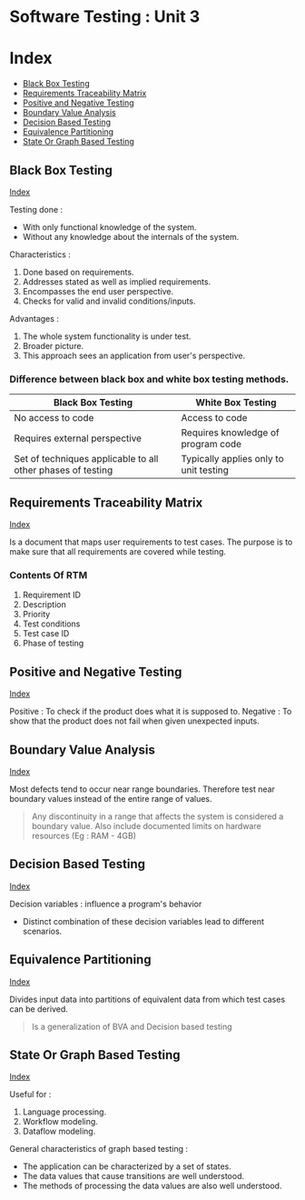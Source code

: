 # Software Testing : Unit 3

# Index
  - [Black Box Testing](#Black-Box-Testing)
  - [Requirements Traceability Matrix](#Requirements-Traceability-Matrix)
  - [Positive and Negative Testing](#Positive-and-Negative-Testing)
  - [Boundary Value Analysis](#Boundary-Value-Analysis)
  - [Decision Based Testing](#Decision-Based-Testing)
  - [Equivalence Partitioning](#Equivalence-Partitioning)
  - [State Or Graph Based Testing](#State-Or-Graph-Based-Testing)

## Black Box Testing
[Index](#Index)

Testing done :

  - With only functional knowledge of the system.
  - Without any knowledge about the internals of the system.

Characteristics :

1. Done based on requirements.
2. Addresses stated as well as implied requirements.
3. Encompasses the end user perspective.
4. Checks for valid and invalid conditions/inputs.

Advantages :

1. The whole system functionality is under test.
2. Broader picture.
3. This approach sees an application from user's perspective.

### Difference between black box and white box testing methods.

| Black Box Testing | White Box Testing |
| --- | --- |
| No access to code | Access to code |
| Requires external perspective | Requires knowledge of program code |
| Set of techniques applicable to all other phases of testing | Typically applies only to unit testing |

## Requirements Traceability Matrix
[Index](#Index)

Is a document that maps user requirements to test cases.
The purpose is to make sure that all requirements are covered while testing.

### Contents Of RTM

1. Requirement ID
2. Description
3. Priority
4. Test conditions
5. Test case ID
6. Phase of testing

## Positive and Negative Testing
[Index](#Index)

Positive : To check if the product does what it is supposed to.
Negative : To show that the product does not fail when given unexpected inputs.

## Boundary Value Analysis
[Index](#Index)

Most defects tend to occur near range boundaries.
Therefore test near boundary values instead of the entire range of values.

> Any discontinuity in a range that affects the system is considered a boundary value.
> Also include documented limits on hardware resources (Eg : RAM - 4GB)

## Decision Based Testing
[Index](#Index)

Decision variables : influence a program's behavior

  - Distinct combination of these decision variables lead to different scenarios.

## Equivalence Partitioning
[Index](#Index)

Divides input data into partitions of equivalent data from which test cases can be derived.

> Is a generalization of BVA and Decision based testing

## State Or Graph Based Testing
[Index](#Index)

Useful for :

1. Language processing.
2. Workflow modeling.
3. Dataflow modeling.

General characteristics of graph based testing :

  - The application can be characterized by a set of states.
  - The data values that cause transitions are well understood.
  - The methods of processing the data values are also well understood.
